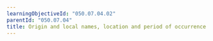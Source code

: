 ```yaml
---
learningObjectiveId: "050.07.04.02"
parentId: "050.07.04"
title: Origin and local names, location and period of occurrence
---
```

